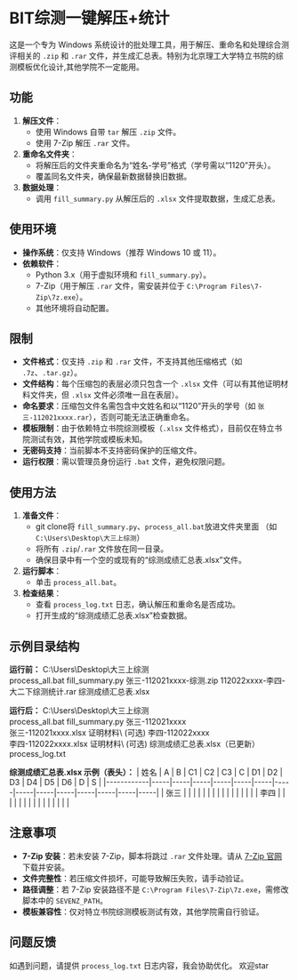 # BIT综测一键解压+统计

这是一个专为 Windows 系统设计的批处理工具，用于解压、重命名和处理综合测评相关的 `.zip` 和 `.rar` 文件，并生成汇总表。特别为北京理工大学特立书院的综测模板优化设计,其他学院不一定能用。

## 功能
1. **解压文件**：
   - 使用 Windows 自带 `tar` 解压 `.zip` 文件。
   - 使用 7-Zip 解压 `.rar` 文件。
2. **重命名文件夹**：
   - 将解压后的文件夹重命名为“姓名-学号”格式（学号需以“1120”开头）。
   - 覆盖同名文件夹，确保最新数据替换旧数据。
3. **数据处理**：
   - 调用 `fill_summary.py` 从解压后的 `.xlsx` 文件提取数据，生成汇总表。

## 使用环境
- **操作系统**：仅支持 Windows（推荐 Windows 10 或 11）。
- **依赖软件**：
  - Python 3.x（用于虚拟环境和 `fill_summary.py`）。
  - 7-Zip（用于解压 `.rar` 文件，需安装并位于 `C:\Program Files\7-Zip\7z.exe`）。
  - 其他环境将自动配置。

## 限制
- **文件格式**：仅支持 `.zip` 和 `.rar` 文件，不支持其他压缩格式（如 `.7z`、`.tar.gz`）。
- **文件结构**：每个压缩包的表层必须只包含一个 `.xlsx` 文件（可以有其他证明材料文件夹，但 `.xlsx` 文件必须唯一且在表层）。
- **命名要求**：压缩包文件名需包含中文姓名和以“1120”开头的学号（如 `张三-112021xxxx.rar`），否则可能无法正确重命名。
- **模板限制**：由于依赖特立书院综测模板（`.xlsx` 文件格式），目前仅在特立书院测试有效，其他学院或模板未知。
- **无密码支持**：当前脚本不支持密码保护的压缩文件。
- **运行权限**：需以管理员身份运行 `.bat` 文件，避免权限问题。

## 使用方法
1. **准备文件**：
   - git clone将 `fill_summary.py`、`process_all.bat`放进文件夹里面 （如 `C:\Users\Desktop\大三上综测`）
   - 将所有 `.zip`/`.rar` 文件放在同一目录。
   - 确保目录中有一个空的或现有的“综测成绩汇总表.xlsx”文件。
2. **运行脚本**：
   - 单击 `process_all.bat`。
3. **检查结果**：
   - 查看 `process_log.txt` 日志，确认解压和重命名是否成功。
   - 打开生成的“综测成绩汇总表.xlsx”检查数据。

## 示例目录结构
**运行前：**
C:\Users\Desktop\大三上综测\
process_all.bat
fill_summary.py
张三-112021xxxx-综测.zip
112022xxxx-李四-大二下综测统计.rar
综测成绩汇总表.xlsx

**运行后：**
C:\Users\Desktop\大三上综测\
process_all.bat
fill_summary.py
张三-112021xxxx\
张三-112021xxxx.xlsx
证明材料\ (可选)
李四-112022xxxx\
李四-112022xxxx.xlsx
证明材料\ (可选)
综测成绩汇总表.xlsx（已更新）
process_log.txt

**综测成绩汇总表.xlsx 示例（表头）：**
| 姓名       | A   | B   | C1  | C2  | C3  | C   | D1  | D2  | D3  | D4  | D5  | D6  | D   | S   |
|------------|-----|-----|-----|-----|-----|-----|-----|-----|-----|-----|-----|-----|-----|-----|
| 张三       |     |     |     |     |     |     |     |     |     |     |     |     |     |     |
| 李四       |     |     |     |     |     |     |     |     |     |     |     |     |     |     |

## 注意事项
- **7-Zip 安装**：若未安装 7-Zip，脚本将跳过 `.rar` 文件处理。请从 [7-Zip 官网](https://www.7-zip.org/) 下载并安装。
- **文件完整性**：若压缩文件损坏，可能导致解压失败，请手动验证。
- **路径调整**：若 7-Zip 安装路径不是 `C:\Program Files\7-Zip\7z.exe`，需修改脚本中的 `SEVENZ_PATH`。
- **模板兼容性**：仅对特立书院综测模板测试有效，其他学院需自行验证。

## 问题反馈
如遇到问题，请提供 `process_log.txt` 日志内容，我会协助优化。
欢迎star
